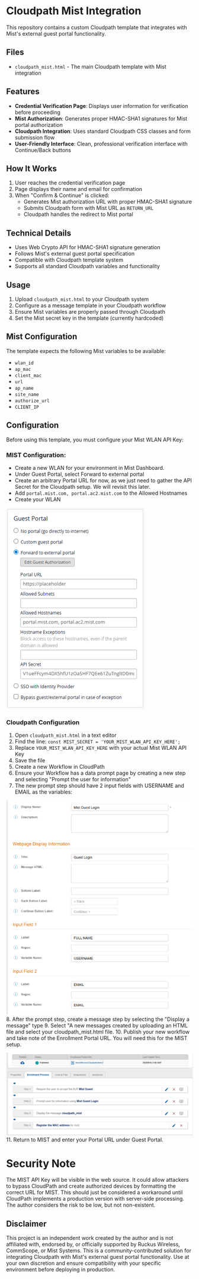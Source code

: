 # Cloudpath Mist Integration

This repository contains a custom Cloudpath template that integrates with Mist's external guest portal functionality.

## Files

- `cloudpath_mist.html` - The main Cloudpath template with Mist integration

## Features

- **Credential Verification Page**: Displays user information for verification before proceeding
- **Mist Authorization**: Generates proper HMAC-SHA1 signatures for Mist portal authorization
- **Cloudpath Integration**: Uses standard Cloudpath CSS classes and form submission flow
- **User-Friendly Interface**: Clean, professional verification interface with Continue/Back buttons

## How It Works

1. User reaches the credential verification page
2. Page displays their name and email for confirmation
3. When "Confirm & Continue" is clicked:
   - Generates Mist authorization URL with proper HMAC-SHA1 signature
   - Submits Cloudpath form with Mist URL as `RETURN_URL`
   - Cloudpath handles the redirect to Mist portal

## Technical Details

- Uses Web Crypto API for HMAC-SHA1 signature generation
- Follows Mist's external guest portal specification
- Compatible with Cloudpath template system
- Supports all standard Cloudpath variables and functionality

## Usage

1. Upload `cloudpath_mist.html` to your Cloudpath system
2. Configure as a message template in your Cloudpath workflow
3. Ensure Mist variables are properly passed through Cloudpath
4. Set the Mist secret key in the template (currently hardcoded)

## Mist Configuration

The template expects the following Mist variables to be available:
- `wlan_id`
- `ap_mac` 
- `client_mac`
- `url`
- `ap_name`
- `site_name`
- `authorize_url`
- `CLIENT_IP`

## Configuration

Before using this template, you must configure your Mist WLAN API Key:

### MIST Configuration:
- Create a new WLAN for your environment in Mist Dashboard.
- Under Guest Portal, select Forward to external portal
- Create an arbitrary Portal URL for now, as we just need to gather the API Secret for the Cloudpath setup.  We will revisit this later.
- Add `portal.mist.com, portal.ac2.mist.com` to the Allowed Hostnames
- Create your WLAN

![Mist Portal Configuration](images/mistportal.png)

### Cloudpath Configuration

1. Open `cloudpath_mist.html` in a text editor
2. Find the line: `const MIST_SECRET = 'YOUR_MIST_WLAN_API_KEY_HERE';`
3. Replace `YOUR_MIST_WLAN_API_KEY_HERE` with your actual Mist WLAN API Key
4. Save the file
5. Create a new Workflow in CloudPath
6. Ensure your Workflow has a data prompt page by creating a new step and selecting "Prompt the user for information"
7. The new prompt step should have 2 input fields with USERNAME and EMAIL as the variables:

![Cloudpath Prompt Configuration](images/prompt.png)
8. After the prompt step, create a message step by selecting the "Display a message" type
9. Select "A new messages created by uploading an HTML file and select your cloudpath_mist.html file.
10. Publish your new workflow and take note of the Enrollment Portal URL.  You will need this for the MIST setup.

![Cloudpath Workflow Configuration](images/workflow.png)
11. Return to MIST and enter your Portal URL under Guest Portal.


# Security Note

The MIST API Key will be visible in the web source.  It could allow attackers to bypass CloudPath and create authorized devices by formatting the correct URL for MIST.  This should just be considered a workaround until CloudPath implements a production version with server-side processing.  The author considers the risk to be low, but not non-existent.

## Disclaimer

This project is an independent work created by the author and is not affiliated with, endorsed by, or officially supported by Ruckus Wireless, CommScope, or Mist Systems. This is a community-contributed solution for integrating Cloudpath with Mist's external guest portal functionality. Use at your own discretion and ensure compatibility with your specific environment before deploying in production.
